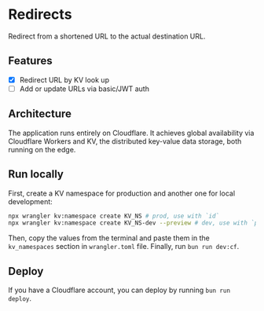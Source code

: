 # Redirects

Redirect from a shortened URL to the actual destination URL.

## Features

- [x] Redirect URL by KV look up
- [ ] Add or update URLs via basic/JWT auth

## Architecture

The application runs entirely on Cloudflare. It achieves global availability via Cloudflare Workers and KV, the distributed key-value data storage, both running on the edge.

## Run locally

First, create a KV namespace for production and another one for local development:

```bash
npx wrangler kv:namespace create KV_NS # prod, use with `id`
npx wrangler kv:namespace create KV_NS-dev --preview # dev, use with `preview_id`
```

Then, copy the values from the terminal and paste them in the `kv_namespaces` section in `wrangler.toml` file. Finally, run `bun run dev:cf`.

## Deploy

If you have a Cloudflare account, you can deploy by running `bun run deploy`.
